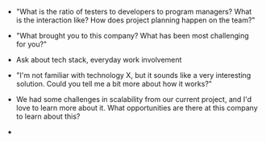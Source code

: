 - "What is the ratio of testers to developers to program managers? What is the interaction like? How does project planning happen on the team?"

- "What brought you to this company? What has been most challenging for you?"

- Ask about tech stack, everyday work involvement

- "I'm not familiar with technology X, but it sounds like a very interesting solution. Could you tell me a bit more about how it works?"

- We had some challenges in scalability from our current project, and I'd love to learn more about it. What opportunities are there at this company to learn about this?

- 
